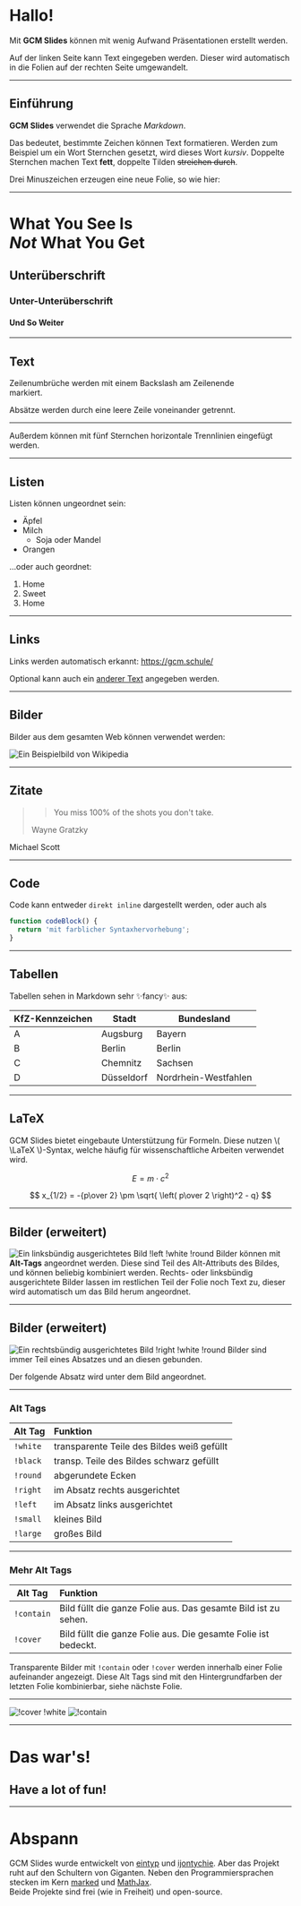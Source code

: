 # Hallo!

Mit **GCM Slides** können mit wenig Aufwand Präsentationen erstellt werden.

Auf der linken Seite kann Text eingegeben werden.
Dieser wird automatisch in die Folien auf der rechten Seite umgewandelt.

---

## Einführung

**GCM Slides** verwendet die Sprache *Markdown*.

Das bedeutet, bestimmte Zeichen können Text formatieren.
Werden zum Beispiel um ein Wort Sternchen gesetzt, wird dieses Wort *kursiv*.
Doppelte Sternchen machen Text **fett**, doppelte Tilden ~~streichen durch~~.

Drei Minuszeichen erzeugen eine neue Folie, so wie hier:

---

# What You See Is<br>*Not* What You Get
## Unterüberschrift
### Unter-Unterüberschrift
#### Und So Weiter

---

## Text

Zeilenumbrüche werden mit einem Backslash am Zeilenende \
markiert.

Absätze werden durch eine leere Zeile voneinander getrennt.

*****

Außerdem können mit fünf Sternchen horizontale Trennlinien eingefügt werden.

---

## Listen

Listen können ungeordnet sein:
- Äpfel
- Milch
  - Soja oder Mandel
- Orangen

…oder auch geordnet:
1. Home
2. Sweet
3. Home

---

## Links

Links werden automatisch erkannt: https://gcm.schule/

Optional kann auch ein [anderer Text](https://gcm.schule/) angegeben werden.

---

## Bilder

Bilder aus dem gesamten Web können verwendet werden:

![Ein Beispielbild von Wikipedia](https://upload.wikimedia.org/wikipedia/commons/0/02/Malchow_Schule_im_Gr%C3%BCnen_2012-10-10_ama_fec_%281%29.JPG)

---

## Zitate

>> You miss 100% of the shots you don't take.
>
> Wayne Gratzky

Michael Scott

---

## Code

Code kann entweder `direkt inline` dargestellt werden, oder auch als

```javascript
function codeBlock() {
  return 'mit farblicher Syntaxhervorhebung';
}
```

---

## Tabellen

Tabellen sehen in Markdown sehr ✨fancy✨ aus:

KfZ-Kennzeichen | Stadt         | Bundesland
----------------|---------------|-----------
A               | Augsburg      | Bayern
B               | Berlin        | Berlin
C               | Chemnitz      | Sachsen
D               | Düsseldorf    | Nordrhein-Westfahlen


---

## LaTeX

GCM Slides bietet eingebaute Unterstützung für Formeln.
Diese nutzen \\( \LaTeX \\)-Syntax, welche häufig für wissenschaftliche Arbeiten verwendet wird.

$$ E = m \cdot c^2 $$

$$ x_{1/2} = -{p\over 2} \pm \sqrt{
  \left( p\over 2 \right)^2 - q} $$

---

## Bilder (erweitert)

![Ein linksbündig ausgerichtetes Bild !left !white !round](https://gcm.schule/logos/neo.svg)
Bilder können mit **Alt-Tags** angeordnet werden. Diese sind Teil des Alt-Attributs des Bildes,
und können beliebig kombiniert werden. Rechts- oder linksbündig ausgerichtete Bilder lassen im
restlichen Teil der Folie noch Text zu, dieser wird automatisch um das Bild herum angeordnet.

---

## Bilder (erweitert)

![Ein rechtsbündig ausgerichtetes Bild !right !white !round](https://gcm.schule/logos/neo.svg)
Bilder sind immer Teil eines Absatzes und an diesen gebunden.

Der folgende Absatz wird unter dem Bild angeordnet.

---

### Alt Tags

Alt Tag | Funktion
--------|:--------
`!white`|transparente Teile des Bildes weiß gefüllt
`!black`|transp. Teile des Bildes schwarz gefüllt
`!round`|abgerundete Ecken
`!right`|im Absatz rechts ausgerichtet
`!left` |im Absatz links ausgerichtet
`!small`|kleines Bild
`!large`|großes Bild

---

### Mehr Alt Tags

Alt Tag   | Funktion
----------|:--------
`!contain`|Bild füllt die ganze Folie aus. Das gesamte Bild ist zu sehen.
`!cover`  |Bild füllt die ganze Folie aus. Die gesamte Folie ist bedeckt.

Transparente Bilder mit `!contain` oder `!cover` werden innerhalb einer Folie aufeinander angezeigt.
Diese Alt Tags sind mit den Hintergrundfarben der letzten Folie kombinierbar, siehe nächste Folie.

---

![!cover !white](https://gcm.schule/logos/neo-black.svg)
![!contain](https://gcm.schule/logos/neo.svg)

---

# Das war's!

## Have a lot of fun!

---

# Abspann

GCM Slides wurde entwickelt von [eintyp](https://github.com/eintyp) und [ijontychie](https://github.com/ijontychie).
Aber das Projekt ruht auf den Schultern von Giganten.
Neben den Programmiersprachen stecken im Kern [marked](https://marked.js.org) und [MathJax](https://mathjax.org). \
Beide Projekte sind frei (wie in Freiheit) und open-source.
